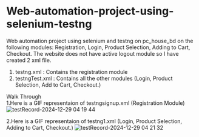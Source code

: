 # Web-automation-project-using-selenium-testng

Web automation project using selenium and testng on pc_house_bd on the following modules: Registration, Login, Product Selection, Adding to Cart, Checkout.
The website does not have active logout module so I have created 2 xml file.

1. testng.xml : Contains the registration module
2. testngTest.xml : Contains all the other modules (Login, Product Selection, Add to Cart, Checkout.)

Walk Through</br>
1.Here is a GIF representaion of testngsignup.xml (Registration Module)
![testRecord-2024-12-29 04 19 44](https://github.com/user-attachments/assets/c9cdde27-87c0-4408-92d4-47adf5ebf55f)

2.Here is a GIF representaion of testng1.xml (Login, Product Selection, Adding to Cart, Checkout.)
![testRecord-2024-12-29 04 21 32](https://github.com/user-attachments/assets/42890537-56e7-4b82-9cd3-566b21221f8b)
